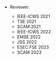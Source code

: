 
* Reviewer:

  - IEEE-ICWS 2021
  - TSE 2021
  - SCAM 2021
  - IEEE-ICWS 2022
  - EMSE 2022
  - JSS 2022
  - ESEC FSE 2023
  - SCAM 2023
  
